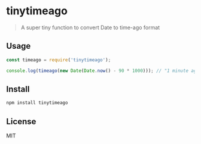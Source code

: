 # tinytimeago

> A super tiny function to convert Date to time-ago format

## Usage

```js
const timeago = require('tinytimeago');

console.log(timeago(new Date(Date.now() - 90 * 1000))); // "1 minute ago"
```

## Install

```bash
npm install tinytimeago
```

## License
MIT
